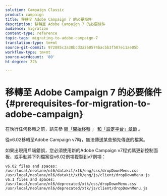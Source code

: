 ```yaml
---
solution: Campaign Classic
product: campaign
title: 移轉至 Adobe Campaign 7 的必要條件
description: 移轉至 Adobe Campaign 7 的必要條件
audience: migration
content-type: reference
topic-tags: migrating-to-adobe-campaign-7
translation-type: tm+mt
source-git-commit: 972885c3a38bcd3a260574bacbb3f507e11ae05b
workflow-type: tm+mt
source-wordcount: '80'
ht-degree: 22%

---
```



# 移轉至 Adobe Campaign 7 的必要條件{#prerequisites-for-migration-to-adobe-campaign}

在執行任何移轉之前，請先參 [閱「開始移轉](../../migration/using/before-starting-migration.md) 」 [和「設定平台」章節](../../migration/using/configuring-your-platform.md) 。

從v6.02移轉至Adobe Campaign v7時，無法傳送某些預先傳送的檔案。

如果出現用戶端錯誤，您必須使用新的Adobe Campaign v7程式碼更新控制面板，或手動將下列檔案從v6.02例項複製到v7例項：

```
v6.02 files and spaces:
/usr/local/neolane/nl6/datakit/xtk/eng/css/dropDownMenu.css
/usr/local/neolane/nl6/datakit/xtk/eng/js/client/dropDownMenu.js
v6.1 files and spaces:
/usr/local/neolane/nl6/deprecated/xtk/css/dropDownMenu.css
/usr/local/neolane/nl6/deprecated/xtk/js/client/dropDownMenu.js  
```
